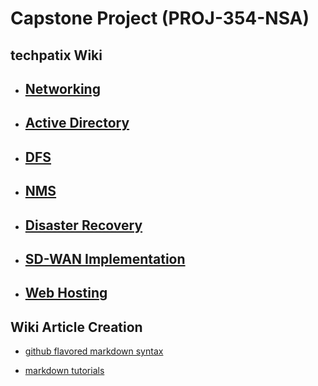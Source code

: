 # Capstone Project (PROJ-354-NSA)
## techpatix Wiki

* ## [Networking](https://wiki.techpatix.com/networking/Networking.md) 
* ## [Active Directory](https://wiki.techpatix.com/AD/ActiveDirectory.md) 
* ## [DFS](https://wiki.techpatix.com/DFS.md) 
* ## [NMS](https://wiki.techpatix.com/NMS.md) 
* ## [Disaster Recovery](https://wiki.techpatix.com/DR.md)
* ## [SD-WAN Implementation](https://wiki.techpatix.com/SDWAN.md)
* ## [Web Hosting](https://wiki.techpatix.com/webhosting/Home.md) 


## Wiki Article Creation
* [github flavored markdown syntax](https://github.com/adam-p/markdown-here/wiki/Markdown-Cheatsheet)


* [markdown tutorials](http://www.markdowntutorial.com/)

